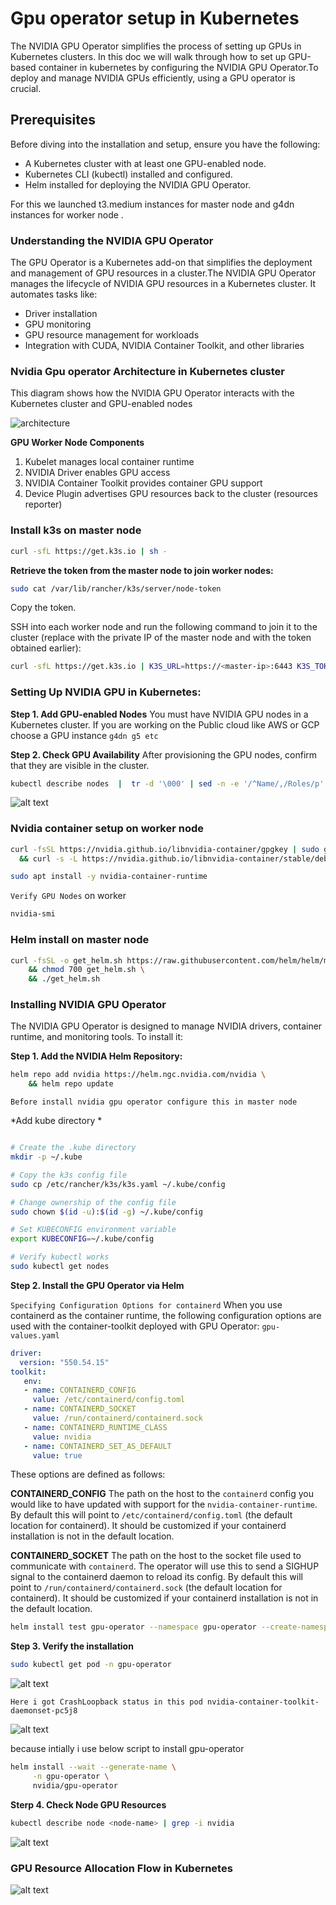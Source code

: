 # Gpu operator setup in Kubernetes 

The NVIDIA GPU Operator simplifies the process of setting up GPUs in Kubernetes clusters. In this doc we will walk through how to set up GPU-based container in kubernetes by configuring the NVIDIA GPU Operator.To deploy and manage NVIDIA GPUs efficiently, using a GPU operator is crucial.

## Prerequisites

Before diving into the installation and setup, ensure you have the following:

* A Kubernetes cluster with at least one GPU-enabled node.
* Kubernetes CLI (kubectl) installed and configured.
* Helm installed for deploying the NVIDIA GPU Operator.

For this we launched t3.medium instances for master node and g4dn instances for worker node . 

### Understanding the NVIDIA GPU Operator

The GPU Operator is a Kubernetes add-on that simplifies the deployment and management of GPU resources in a cluster.The NVIDIA GPU Operator manages the lifecycle of NVIDIA GPU resources in a Kubernetes cluster. It automates tasks like:

* Driver installation
* GPU monitoring
* GPU resource management for workloads
* Integration with CUDA, NVIDIA Container Toolkit, and other libraries

### Nvidia Gpu operator Architecture in Kubernetes cluster 

This diagram shows how the NVIDIA GPU Operator interacts with the Kubernetes cluster and GPU-enabled nodes

![architecture](image.png)

**GPU Worker Node Components**

1. Kubelet manages local container runtime
2. NVIDIA Driver enables GPU access
3. NVIDIA Container Toolkit provides container GPU support
4. Device Plugin advertises GPU resources back to the cluster (resources reporter)

### Install k3s on master node 
```bash 
curl -sfL https://get.k3s.io | sh -

```
**Retrieve the token from the master node to join worker nodes:**

```bash 
sudo cat /var/lib/rancher/k3s/server/node-token
```
Copy the token.

SSH into each worker node and run the following command to join it to the cluster (replace <master-ip> with the private IP of the master node and <token> with the token obtained earlier):

```bash 
curl -sfL https://get.k3s.io | K3S_URL=https://<master-ip>:6443 K3S_TOKEN=<token> sh -

```
### Setting Up NVIDIA GPU in Kubernetes: 

**Step 1. Add GPU-enabled Nodes** 
You must have NVIDIA GPU nodes in a Kubernetes cluster. If you are working on the Public cloud like AWS or GCP choose a GPU instance `g4dn g5 etc` 

**Step 2. Check GPU Availability** 
After provisioning the GPU nodes, confirm that they are visible in the cluster.

```bash 
kubectl describe nodes  |  tr -d '\000' | sed -n -e '/^Name/,/Roles/p' -e '/^Capacity/,/Allocatable/p' -e '/^Allocated resources/,/Events/p'  | grep -e Name  -e  nvidia.com  | perl -pe 's/\n//'  |  perl -pe 's/Name:/\n/g' | sed 's/nvidia.com\/gpu:\?//g'  | sed '1s/^/Node Available(GPUs)  Used(GPUs)/' | sed 's/$/ 0 0 0/'  | awk '{print $1, $2, $3}'  | column -t
```
![alt text](image-1.png)

### Nvidia container setup on worker node 
```bash 
curl -fsSL https://nvidia.github.io/libnvidia-container/gpgkey | sudo gpg --dearmor -o /usr/share/keyrings/nvidia-container-toolkit-keyring.gpg \
  && curl -s -L https://nvidia.github.io/libnvidia-container/stable/deb/nvidia-container-toolkit.list

sudo apt install -y nvidia-container-runtime

```
`Verify GPU Nodes` on worker 

```bash 
nvidia-smi 
```
### Helm install on master node 

```bash 
curl -fsSL -o get_helm.sh https://raw.githubusercontent.com/helm/helm/master/scripts/get-helm-3 \
    && chmod 700 get_helm.sh \
    && ./get_helm.sh
```

### Installing NVIDIA GPU Operator 

The NVIDIA GPU Operator is designed to manage NVIDIA drivers, container runtime, and monitoring tools. To install it:

**Step 1. Add the NVIDIA Helm Repository:**
```bash 
helm repo add nvidia https://helm.ngc.nvidia.com/nvidia \
    && helm repo update

```
`Before install nvidia gpu operator configure this in master node ` 

*Add kube directory *

```bash 

# Create the .kube directory
mkdir -p ~/.kube

# Copy the k3s config file
sudo cp /etc/rancher/k3s/k3s.yaml ~/.kube/config

# Change ownership of the config file
sudo chown $(id -u):$(id -g) ~/.kube/config

# Set KUBECONFIG environment variable
export KUBECONFIG=~/.kube/config

# Verify kubectl works
sudo kubectl get nodes
```


**Step 2. Install the GPU Operator via Helm** 

`Specifying Configuration Options for containerd`
When you use containerd as the container runtime, the following configuration options are used with the container-toolkit deployed with GPU Operator:
`gpu-values.yaml`

```yml
driver: 
  version: "550.54.15"
toolkit:
   env:
   - name: CONTAINERD_CONFIG
     value: /etc/containerd/config.toml
   - name: CONTAINERD_SOCKET
     value: /run/containerd/containerd.sock
   - name: CONTAINERD_RUNTIME_CLASS
     value: nvidia
   - name: CONTAINERD_SET_AS_DEFAULT
     value: true
```
These options are defined as follows:

**CONTAINERD_CONFIG**
The path on the host to the `containerd` config you would like to have updated with support for the `nvidia-container-runtime`. By default this will point to `/etc/containerd/config.toml` (the default location for containerd). It should be customized if your containerd installation is not in the default location.

**CONTAINERD_SOCKET**
The path on the host to the socket file used to communicate with `containerd`. The operator will use this to send a SIGHUP signal to the containerd daemon to reload its config. By default this will point to `/run/containerd/containerd.sock` (the default location for containerd). It should be customized if your containerd installation is not in the default location.

```bash 
helm install test gpu-operator --namespace gpu-operator --create-namespace --wait -f gpu-values.yaml
```

**Step 3. Verify the installation** 
```bash
sudo kubectl get pod -n gpu-operator
```
![alt text](image-2.png) 

`Here i got CrashLoopback status in this pod nvidia-container-toolkit-daemonset-pc5j8` 

![alt text](image-4.png)

because intially i use below script to install gpu-operator 

```bash 
helm install --wait --generate-name \
     -n gpu-operator \
     nvidia/gpu-operator
```

**Sterp 4. Check Node GPU Resources** 

```bash 
kubectl describe node <node-name> | grep -i nvidia
```

![alt text](image-3.png)


### GPU Resource Allocation Flow in Kubernetes


![alt text](image-5.png)